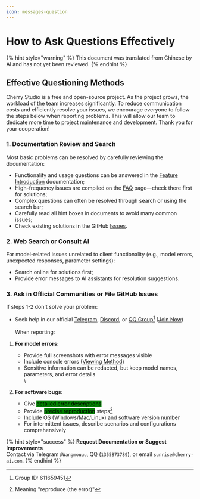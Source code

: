 ```yaml
---
icon: messages-question
---
```


# How to Ask Questions Effectively

{% hint style="warning" %}
This document was translated from Chinese by AI and has not yet been reviewed.
{% endhint %}

## Effective Questioning Methods

Cherry Studio is a free and open-source project. As the project grows, the workload of the team increases significantly. To reduce communication costs and efficiently resolve your issues, we encourage everyone to follow the steps below when reporting problems. This will allow our team to dedicate more time to project maintenance and development. Thank you for your cooperation!

### 1. Documentation Review and Search

Most basic problems can be resolved by carefully reviewing the documentation:

* Functionality and usage questions can be answered in the [Feature Introduction](../cherrystudio/preview/) documentation;
* High-frequency issues are compiled on the [FAQ](questions.md) page—check there first for solutions;
* Complex questions can often be resolved through search or using the search bar;
* Carefully read all hint boxes in documents to avoid many common issues;
* Check existing solutions in the GitHub [Issues](https://github.com/CherryHQ/cherry-studio/issues).

### 2. Web Search or Consult AI

For model-related issues unrelated to client functionality (e.g., model errors, unexpected responses, parameter settings):

* Search online for solutions first;
* Provide error messages to AI assistants for resolution suggestions.

### 3. Ask in Official Communities or File GitHub Issues

If steps 1-2 don't solve your problem:

* Seek help in our official [Telegram](https://t.me/CherryStudioAI), [Discord](https://discord.com/invite/wez8HtpxqQ), or [QQ Group](#user-content-fn-1)[^1] ([Join Now](https://qm.qq.com/cgi-bin/qm/qr?authKey=xe5nfGVZLMYnlJq%2F%2B4kN03YWcDBB2lnD7tc9rWus2mxS0JHUbOzk79cO7MYuqyGR\&k=UKVgl3YPHmwPaU8qeO1VG03NcUkACKsc\&noverify=0))\
  \
  When reporting:

1. **For model errors:**
   * Provide full screenshots with error messages visible
   * Include console errors ([Viewing Method](questions.md#kong-zhi-tai-bao-cuo-cha-kan-fang-fa))
   * Sensitive information can be redacted, but keep model names, parameters, and error details\
     \

2. **For software bugs:**
   * Give <mark style="background-color:green;">detailed error descriptions</mark>
   * Provide <mark style="background-color:green;">precise reproduction</mark> steps[^2]
   * Include OS (Windows/Mac/Linux) and software version number
   * For intermittent issues, describe scenarios and configurations comprehensively

{% hint style="success" %}
**Request Documentation or Suggest Improvements**\
Contact via Telegram `@Wangmouuu`, QQ (`1355873789`), or email `sunrise@cherry-ai.com`.
{% endhint %}

[^1]: Group ID: 611659451

[^2]: Meaning "reproduce (the error)"
